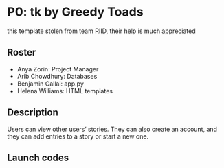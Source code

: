 # P0: tk by Greedy Toads
this template stolen from team RIID, their help is much appreciated
## Roster
* Anya Zorin: Project Manager
* Arib Chowdhury: Databases
* Benjamin Gallai: app.py
* Helena Williams: HTML templates
## Description
Users can view other users’ stories. They can also create an account, and they can add entries to a story or start a new one.
## Launch codes
<NOT DETERMINED>

